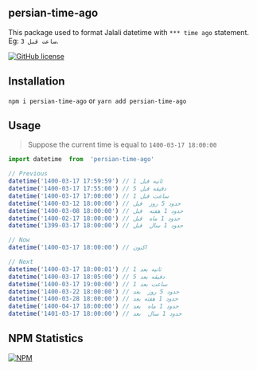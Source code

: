 ## persian-time-ago 
This package used to format Jalali datetime with `*** time ago` statement. Eg: `3 ساعت قبل`.

[![GitHub license](https://img.shields.io/badge/license-MIT-blue.svg)](https://github.com/realsaeedhassani/persian-time-ago/blob/main/LICENSE)

## Installation

```npm i persian-time-ago```
or
```yarn add persian-time-ago```

## Usage

> Suppose the current time is equal to `1400-03-17 18:00:00`

```js
import datetime  from  'persian-time-ago'

// Previous
datetime('1400-03-17 17:59:59') // 1 ثانیه قبل
datetime('1400-03-17 17:55:00') // 5 دقیقه قبل
datetime('1400-03-17 17:00:00') // 1 ساعت قبل
datetime('1400-03-12 18:00:00') // حدود 5 روز  قبل
datetime('1400-03-08 18:00:00') // حدود 1 هفته  قبل
datetime('1400-02-17 18:00:00') // حدود 1 ماه  قبل
datetime('1399-03-17 18:00:00') // حدود 1 سال  قبل

// Now
datetime('1400-03-17 18:00:00') // اکنون

// Next
datetime('1400-03-17 18:00:01') // 1 ثانیه بعد
datetime('1400-03-17 18:05:00') // 5 دقیقه بعد
datetime('1400-03-17 19:00:00') // 1 ساعت بعد
datetime('1400-03-22 18:00:00') // حدود 5 روز  بعد
datetime('1400-03-28 18:00:00') // حدود 1 هفته بعد
datetime('1400-04-17 18:00:00') // حدود 1 ماه  بعد
datetime('1401-03-17 18:00:00') // حدود 1 سال  بعد
```

## NPM Statistics

[![NPM](https://nodei.co/npm/persian-time-ago.png)](https://nodei.co/npm/persian-time-ago/)
